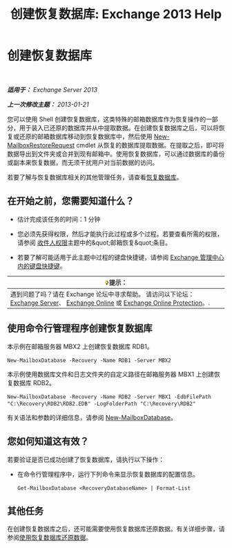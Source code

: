 ﻿---
title: '创建恢复数据库: Exchange 2013 Help'
TOCTitle: 创建恢复数据库
ms:assetid: 34d87491-b7b7-44a9-8d69-e1a9c1fe5852
ms:mtpsurl: https://technet.microsoft.com/zh-cn/library/Ee332321(v=EXCHG.150)
ms:contentKeyID: 50490296
ms.date: 05/21/2018
mtps_version: v=EXCHG.150
ms.translationtype: MT
---

# 创建恢复数据库

 

_**适用于：** Exchange Server 2013_

_**上一次修改主题：** 2013-01-21_

您可以使用 Shell 创建恢复数据库，这类特殊的邮箱数据库作为恢复操作的一部分，用于装入已还原的数据库并从中提取数据。在创建恢复数据库之后，可以将恢复或还原的邮箱数据库移动到恢复数据库中，然后使用 [New-MailboxRestoreRequest](https://technet.microsoft.com/zh-cn/library/ff829875\(v=exchg.150\)) cmdlet 从恢复的数据库提取数据。在提取之后，即可将数据导出到文件夹或合并到现有邮箱中。使用恢复数据库，可以通过数据库的备份或副本来恢复数据，而无须干扰用户对当前数据的访问。

若要了解与恢复数据库相关的其他管理任务，请查看[恢复数据库](recovery-databases-exchange-2013-help.md)。

## 在开始之前，您需要知道什么？

  - 估计完成该任务的时间：1 分钟

  - 您必须先获得权限，然后才能执行此过程或多个过程。若要查看所需的权限，请参阅 [收件人权限](recipients-permissions-exchange-2013-help.md)主题中的\&quot;邮箱恢复\&quot;条目。

  - 若要了解可能适用于此主题中过程的键盘快捷键，请参阅 [Exchange 管理中心内的键盘快捷键](keyboard-shortcuts-in-the-exchange-admin-center-exchange-online-protection-help.md)。

<table>
<thead>
<tr class="header">
<th><img src="images/Bb124558.tip(EXCHG.150).gif" title="提示" alt="提示" />提示：</th>
</tr>
</thead>
<tbody>
<tr class="odd">
<td>遇到问题了吗？请在 Exchange 论坛中寻求帮助。 请访问以下论坛：<a href="https://go.microsoft.com/fwlink/p/?linkid=60612">Exchange Server</a>、 <a href="https://go.microsoft.com/fwlink/p/?linkid=267542">Exchange Online</a> 或 <a href="https://go.microsoft.com/fwlink/p/?linkid=285351">Exchange Online Protection</a>。.</td>
</tr>
</tbody>
</table>


## 使用命令行管理程序创建恢复数据库

本示例在邮箱服务器 MBX2 上创建恢复数据库 RDB1。

    New-MailboxDatabase -Recovery -Name RDB1 -Server MBX2

本示例使用数据库文件和日志文件夹的自定义路径在邮箱服务器 MBX1 上创建恢复数据库 RDB2。

    New-MailboxDatabase -Recovery -Name RDB2 -Server MBX1 -EdbFilePath "C:\Recovery\RDB2\RDB2.EDB" -LogFolderPath "C:\Recovery\RDB2"

有关语法和参数的详细信息，请参阅 [New-MailboxDatabase](https://technet.microsoft.com/zh-cn/library/aa997976\(v=exchg.150\))。

## 您如何知道这有效？

若要验证是否已成功创建了恢复数据库，请执行以下操作：

  - 在命令行管理程序中，运行下列命令来显示恢复数据库的配置信息。
    
        Get-MailboxDatabase <RecoveryDatabaseName> | Format-List

## 其他任务

在创建恢复数据库之后，还可能需要使用恢复数据库还原数据。有关详细步骤，请参阅[使用恢复数据库还原数据](restore-data-using-a-recovery-database-exchange-2013-help.md)。

